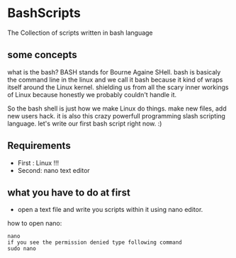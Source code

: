 # BashScripts
The Collection of scripts written in bash language

## some concepts 
what is the bash? BASH stands for Bourne Againe SHell. bash is basicaly the command line in the linux 
and we call it bash because it kind of wraps itself around the Linux kernel. shielding us from all the scary inner workings of Linux because honestly we probably couldn't handle it. 

So the bash shell is just how we make Linux do things. make new files, add new users hack.
it is also this crazy powerfull programming slash scripting language. let's write our first bash script right now. :)

## Requirements 
  * First : Linux !!!
  * Second: nano text editor

## what you have to do at first 

 * open a text file and write you scripts within it using nano editor. 

how to open nano: 
```
nano
if you see the permission denied type following command 
sudo nano 
```

